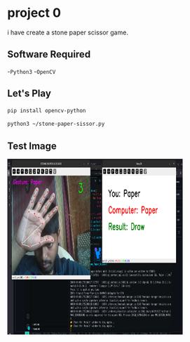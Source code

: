 # project 0

i have create a stone paper scissor game.

## Software Required
-`Python3`
-`OpenCV`

## Let's Play

```bash
pip install opencv-python
```
```bash
python3 ~/stone-paper-sissor.py
```

## Test Image

<img src="test-image.png" width="400" height="400">
